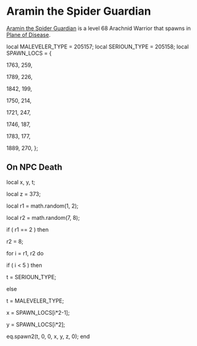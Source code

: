 # Aramin the Spider Guardian



[Aramin the Spider Guardian](/npc/205095) is a level 68 Arachnid Warrior that spawns in [Plane of Disease](/zone/205).

local MALEVELER_TYPE = 205157; 
local SERIOUN_TYPE = 205158; 
local SPAWN_LOCS = {

1763, 259,


1789, 226,

1842, 199,

1750, 214,

1721, 247,


1746, 187,

1783, 177,

1889, 270,
};



## On NPC Death


local x, y, t;

local z = 373;

local r1 = math.random(1, 2);

local r2 = math.random(7, 8);

if ( r1 == 2 ) then


r2 = 8;






for i = r1, r2 do



if ( i < 5 ) then



t = SERIOUN_TYPE;





else



t = MALEVELER_TYPE;






x = SPAWN_LOCS[i*2-1];


y = SPAWN_LOCS[i*2];





eq.spawn2(t, 0, 0, x, y, z, 0);
end
